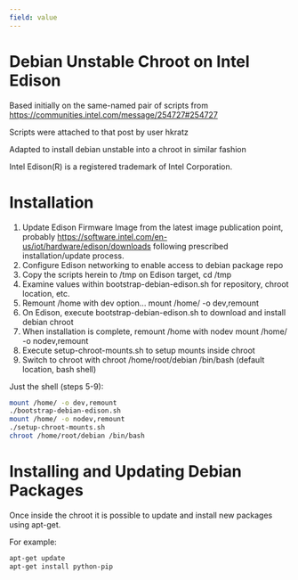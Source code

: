 ```yaml
---
field: value
---
```

Debian Unstable Chroot on Intel Edison
======================================

Based initially on the same-named pair of scripts from
https://communities.intel.com/message/254727#254727

Scripts were attached to that post by user hkratz


Adapted to install debian unstable into a chroot in
similar fashion

Intel Edison(R) is a registered trademark of Intel Corporation.


Installation
============

1. Update Edison Firmware Image from the latest image publication point,
probably https://software.intel.com/en-us/iot/hardware/edison/downloads
following prescribed installation/update process.
2. Configure Edison networking to enable access to debian package repo
3. Copy the scripts herein to /tmp on Edison target, cd /tmp
4. Examine values within bootstrap-debian-edison.sh for repository, chroot location, etc.
5. Remount /home with dev option... mount /home/ -o dev,remount  
6. On Edison, execute bootstrap-debian-edison.sh to download and install debian chroot
7. When installation is complete, remount /home with nodev mount /home/ -o nodev,remount  
8. Execute setup-chroot-mounts.sh to setup mounts inside chroot
9. Switch to chroot with chroot /home/root/debian /bin/bash (default location, bash shell)

Just the shell (steps 5-9):

```bash
mount /home/ -o dev,remount
./bootstrap-debian-edison.sh
mount /home/ -o nodev,remount
./setup-chroot-mounts.sh
chroot /home/root/debian /bin/bash
```

Installing and Updating Debian Packages
=======================================

Once inside the chroot it is possible to update and install new packages using apt-get.

For example:

```bash
apt-get update
apt-get install python-pip
```

